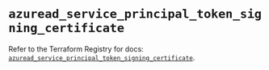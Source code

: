# `azuread_service_principal_token_signing_certificate`

Refer to the Terraform Registry for docs: [`azuread_service_principal_token_signing_certificate`](https://registry.terraform.io/providers/hashicorp/azuread/3.6.0/docs/resources/service_principal_token_signing_certificate).
